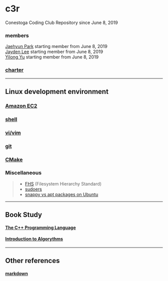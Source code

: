 # c3r 
Conestoga Coding Club Repository since June 8, 2019

### members
[Jaehyun Park](https://jaeyp.github.io/) starting member from June 8, 2019  
[Jayden Lee]() starting member from June 8, 2019  
[Yilong Yu]() starting member from June 8, 2019  

### [charter](https://github.com/jaeyp/c3r/blob/master/doc/charter)

---

## Linux development environment
### [Amazon EC2](https://github.com/jaeyp/c3r/tree/master/ec2)

### [shell](https://github.com/jaeyp/c3r/tree/master/shell)

### [vi/vim](https://github.com/jaeyp/c3/tree/master/vi)

### [git](https://github.com/jaeyp/c3/tree/master/git)

### [CMake](https://github.com/jaeyp/c3/tree/master/cmake)

### Miscellaneous
> * [FHS](https://refspecs.linuxfoundation.org/FHS_3.0/fhs/index.html) (Filesystem Hierarchy Standard)  
> * [sudoers]()
> * [snappy vs apt packages on Ubuntu]()

---

## Book Study
#### [The C++ Programming Language](https://github.com/jaeyp/c3r/tree/master/book/the_c%2B%2B_programming_language)  

#### [Introduction to Algorythms](https://github.com/jaeyp/c3r/tree/master/book/introduction_to_algorythms)  

---
<!-- Comments out future plans
## Opensource Analysis

---

## Coding Challenge
#### [CodeForces]()

---

## Project

---
-->

## Other references
#### [markdown](https://github.com/jaeyp/markdown)
